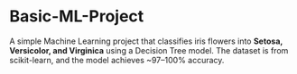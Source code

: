 # Basic-ML-Project
A simple Machine Learning project that classifies iris flowers into **Setosa, Versicolor, and Virginica** using a Decision Tree model.   The dataset is from scikit-learn, and the model achieves ~97–100% accuracy.

